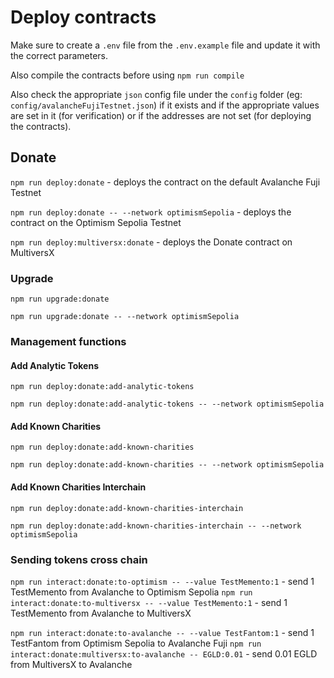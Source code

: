 # Deploy contracts

Make sure to create a `.env` file from the `.env.example` file and update it with the correct parameters.

Also compile the contracts before using `npm run compile`

Also check the appropriate `json` config file under the `config` folder (eg: `config/avalancheFujiTestnet.json`) if it exists
and if the appropriate values are set in it (for verification) or if the addresses are not set (for deploying the contracts).

## Donate

`npm run deploy:donate` - deploys the contract on the default Avalanche Fuji Testnet

`npm run deploy:donate -- --network optimismSepolia` - deploys the contract on the Optimism Sepolia Testnet

`npm run deploy:multiversx:donate` - deploys the Donate contract on MultiversX

### Upgrade

`npm run upgrade:donate`

`npm run upgrade:donate -- --network optimismSepolia`

### Management functions

#### Add Analytic Tokens
`npm run deploy:donate:add-analytic-tokens`

`npm run deploy:donate:add-analytic-tokens -- --network optimismSepolia`

#### Add Known Charities
`npm run deploy:donate:add-known-charities`

`npm run deploy:donate:add-known-charities -- --network optimismSepolia`

#### Add Known Charities Interchain
`npm run deploy:donate:add-known-charities-interchain`

`npm run deploy:donate:add-known-charities-interchain -- --network optimismSepolia`

### Sending tokens cross chain

`npm run interact:donate:to-optimism -- --value TestMemento:1` - send 1 TestMemento from Avalanche to Optimism Sepolia
`npm run interact:donate:to-multiversx -- --value TestMemento:1` - send 1 TestMemento from Avalanche to MultiversX

`npm run interact:donate:to-avalanche -- --value TestFantom:1` - send 1 TestFantom from Optimism Sepolia to Avalanche Fuji
`npm run interact:donate:multiversx:to-avalanche -- EGLD:0.01` - send 0.01 EGLD from MultiversX to Avalanche
